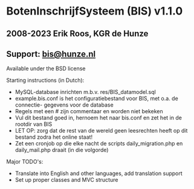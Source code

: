 # BotenInschrijfSysteem (BIS) v1.1.0

## 2008-2023 Erik Roos, KGR de Hunze
## Support: bis@hunze.nl

Available under the BSD license

Starting instructions (in Dutch):
 * MySQL-database inrichten m.b.v. res/BIS_datamodel.sql
 * example.bis.conf is het configuratiebestand voor BIS, met o.a. de connectie-
gegevens voor de database
 * Regels met een # zijn commentaar en worden niet bekeken
 * Vul dit bestand goed in, hernoem het naar bis.conf en zet het in de rootdir van BIS
 * LET OP: zorg dat de rest van de wereld geen leesrechten heeft op dit bestand
zodra het online staat!
 * Zet een cronjob op die elke nacht de scripts daily_migration.php en daily_mail.php draait 
(in die volgorde)

Major TODO's:
 * Translate into English and other languages, add translation support
 * Set up proper classes and MVC structure
